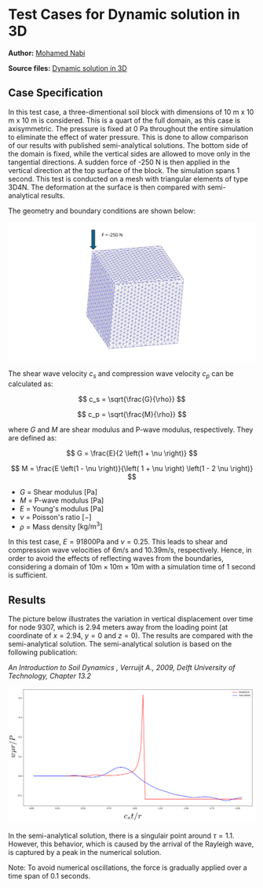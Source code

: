 # Test Cases for Dynamic solution in 3D

**Author:** [Mohamed Nabi](https://github.com/mnabideltares)

**Source files:** [Dynamic solution in 3D](https://github.com/KratosMultiphysics/Kratos/tree/master/applications/GeoMechanicsApplication/tests/test_dynamic/test_constant_point_load_3d)

## Case Specification
In this test case, a three-dimentional soil block with dimensions of 10 m x 10 m x 10 m is considered. This is a quart of the full domain, as this case is axisymmetric. The pressure is fixed at 0 Pa throughout the entire simulation to eliminate the effect of water pressure. This is done to allow comparison of our results with published semi-analytical solutions. The bottom side of the domain is fixed, while the vertical sides are allowed to move only in the tangential directions. A sudden force of -250 N is then applied in the vertical direction at the top surface of the block. The simulation spans 1 second. This test is conducted on a mesh with triangular elements of type 3D4N. The deformation at the surface is then compared with semi-analytical results.

The geometry and boundary conditions are shown below:

<img src="../documentation_data/test_constant_point_load_3d_conditions.svg" alt="Visualization of the geometry and the boundary conditions" title="Visualization of the geometry and the boundary conditions" width="800">

The shear wave velocity $c_s$ and compression wave velocity $c_p$ can be calculated as:

$$ c_s = \sqrt{\frac{G}{\rho}} $$

$$ c_p = \sqrt{\frac{M}{\rho}} $$

where $G$ and $M$ are shear modulus and P-wave modulus, respectively. They are defined as:

$$ G = \frac{E}{2  \left(1 + \nu \right)} $$

$$ M = \frac{E \left(1 - \nu \right)}{\left( 1 + \nu \right) \left(1 - 2 \nu \right)} $$

- $G$		= Shear modulus $\mathrm{[Pa]}$
- $M$		= P-wave modulus  $\mathrm{[Pa]}$
- $E$		= Young's modulus  $\mathrm{[Pa]}$
- $\nu$		= Poisson's ratio  $\mathrm{[-]}$
- $\rho$	= Mass density $\mathrm{[kg/m^3]}$

In this test case, $E = 91800 \mathrm{Pa}$ and $\nu = 0.25$. This leads to shear and compression wave velocities of $6 \mathrm{m/s}$ and $10.39 \mathrm{m/s}$, respectively. Hence, in order to avoid the effects of reflecting waves from the boundaries, considering a domain of $10 \mathrm{m} × 10 \mathrm{m} × 10 \mathrm{m}$ with a simulation time of 1 second is sufficient.

## Results

The picture below illustrates the variation in vertical displacement over time for node 9307, which is 2.94 meters away from the loading point (at coordinate of $x = 2.94$, $y = 0$ and $z = 0$). The results are compared with the semi-analytical solution. The semi-analytical solution is based on the following publication:

<em> An Introduction to Soil Dynamics , Verruijt A., 2009, Delft University of Technology, Chapter 13.2 </em>

<img src="../documentation_data/test_constant_point_load_3d_results.png" alt="The vertical displacement, compared with semi-analytical solution" title="Temperature within the box width at the last time step" width="600">

In the semi-analytical solution, there is a singulair point around $\tau = 1.1$. However, this behavior, which is caused by the arrival of the Rayleigh wave, is captured by a peak in the numerical solution. 

Note: To avoid numerical oscillations, the force is gradually applied over a time span of 0.1 seconds.



